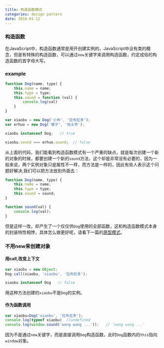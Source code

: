 ```yaml
---
title: 构造函数模式
categories: design pattern
date: 2018-01-12
---
```

### 构造函数
在JavaScript中，构造函数通常是用开创建实例的，JavaScript中没有类的概念，但是有特殊的构造函数，可以通过`new`关键字来调用构造函数，约定成俗的构造函数的首字母大写。

### example
``` js 
function Dog(name, type) {
	this.name = name;
	this.type = type;
	this.sound = function (val) {
		console.log(val)
	}
}

var xiaobu = new Dog('小布', '拉布拉多');
var erhuo = new Dog('傻子', '哈士奇');

xiaobu instanceof Dog;   // true

xiaobu.sound === erhuo.sound;  // false
```
从上面的代码，我们能看到构造函数模式有一个严重的缺点，就是每次创建一个新的对象的时候，都要创建一个新的`sound`方法，这个却是非常没有必要的，因为一般来说，两个实例对象只是属性不一样，而方法是一样的，因此有些人表示这个问题好解决,我们可以把方法放到外面去：
``` js
function Dog(name, type) {
	this.name = name;
	this.type = type;
	this.sound = sound;
}

function sound(val) {
	console.log(val);
}
```
但是这样一改，却产生了一个仅仅供`Dog`使用的全部函数，这和构造函数模式本身的封装特性相悖，具体怎么做更好呢，请看下一篇的[原型模式]()。

### 不用new来创建对象
#### 用call,改变上下文
``` js
var xiaobu = new Object;
Dog.call(xiaobu, 'xiaobu', '拉布拉多');

xiaobu instanceof Dog   // false
```
用这种方法创建的`xiaobu`不是`Dog`的实例。

#### 作为函数调用
``` js
var xiaobu=Dog('xiaobu', '拉布拉多');
console.log(typeof xiaobu)  //undefined
console.log(window.sound('wang wang ...'));   // 'wang wang ...'
```
因为不是通过`new`关键字，而是直接调用`Dog`构造函数，此时`Dog`函数内的`this`指向`window`对象。
